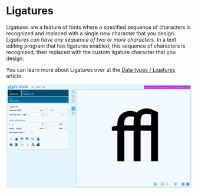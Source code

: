 # Ligatures

Ligatures are a feature of fonts where a specified sequence of characters is recognized and replaced with a single new character that you design. *Ligatures can have any sequence of two or more characters*. In a text editing program that has ligatures enabled, this sequence of characters is recognized, then replaced with the custom ligature character that you design.

You can learn more about Ligatures over at the [Data types / Ligatures](../data-types/ligatures) article.

![Ligatures page](../img/page_ligatures.png)